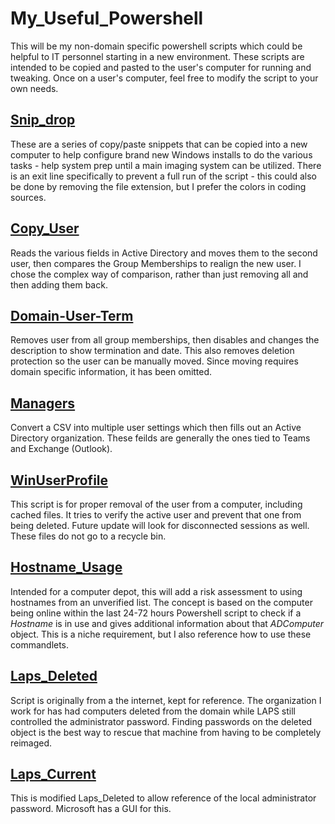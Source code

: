 # My_Useful_Powershell
This will be my non-domain specific powershell scripts which could be helpful to IT personnel starting in a new environment. These scripts are intended to be copied and pasted to the user's computer for running and tweaking. Once on a user's computer, feel free to modify the script to your own needs. 

## [Snip_drop](https://github.com/Rvolvr/Powershell_AD_Scripts/blob/main/snip_drop.ps1)
These are a series of copy/paste snippets that can be copied into a new computer to help configure brand new Windows installs to do the various tasks - help system prep until a main imaging system can be utilized. There is an exit line specifically to prevent a full run of the script - this could also be done by removing the file extension, but I prefer the colors in coding sources. 

## [Copy_User](https://github.com/Rvolvr/Powershell_AD_Scripts/blob/main/Copy_user.ps1)
Reads the various fields in Active Directory and moves them to the second user, then compares the Group Memberships to realign the new user. I chose the complex way of comparison, rather than just removing all and then adding them back. 

## [Domain-User-Term](https://github.com/Rvolvr/Powershell_AD_Scripts/blob/main/Domain-User-Term.ps1)
Removes user from all group memberships, then disables and changes the description to show termination and date. This also removes deletion protection so the user can be manually moved. Since moving requires domain specific information, it has been omitted. 

## [Managers](https://github.com/Rvolvr/Powershell_AD_Scripts/blob/main/managers.ps1)
Convert a CSV into  multiple user settings which then fills out an Active Directory organization. These feilds are generally the ones tied to Teams and Exchange (Outlook).

## [WinUserProfile](https://github.com/Rvolvr/Powershell_AD_Scripts/blob/main/WinUserProfile.ps1)
This script is for proper removal of the user from a computer, including cached files. It tries to verify the active user and prevent that one from being deleted. Future update will look for disconnected sessions as well. These files do not go to a recycle bin. 

## [Hostname_Usage](https://github.com/Rvolvr/Powershell_AD_Scripts/blob/main/hostname_used.ps1)
Intended for a computer depot, this will add a risk assessment to using hostnames from an unverified list. The concept is based on the computer being online within the last 24-72 hours Powershell script to check if a _Hostname_ is in use and gives additional information about that _ADComputer_ object. This is a niche requirement, but I also reference how to use these commandlets. 

## [Laps_Deleted](https://github.com/Rvolvr/Powershell_AD_Scripts/blob/main/Laps_Deleted.ps1)
Script is originally from a the internet, kept for reference. The organization I work for has had computers deleted from the domain while LAPS still controlled the administrator password. Finding passwords on the deleted object is the best way to rescue that machine from having to be completely reimaged. 

## [Laps_Current](https://github.com/Rvolvr/Powershell_AD_Scripts/blob/main/Laps_Current.ps1)
This is modified Laps_Deleted to allow reference of the local administrator password. Microsoft has a GUI for this.
